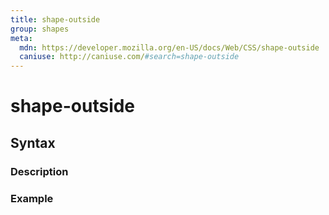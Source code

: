 ```yaml
---
title: shape-outside
group: shapes
meta:
  mdn: https://developer.mozilla.org/en-US/docs/Web/CSS/shape-outside
  caniuse: http://caniuse.com/#search=shape-outside
---
```


# shape-outside
<!--- Introduction for shape-outside, keep it brief and set the overall context -->

## Syntax
<!--- Introduce the various syntax for shape-outside -->

### Description
<!--- For each major section of syntax, provide a description explaining its usage further -->

### Example
<!--- Provide code examples for the syntax block you're currently describing -->